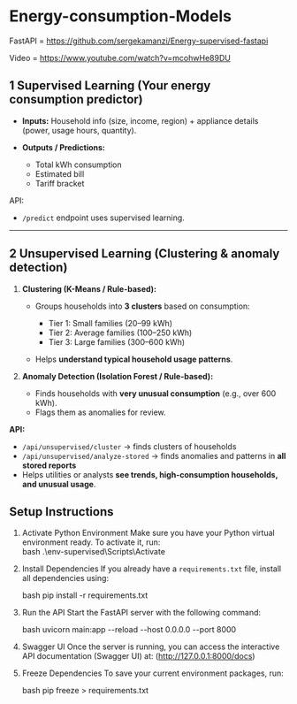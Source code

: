 # Energy-consumption-Models

FastAPI = https://github.com/sergekamanzi/Energy-supervised-fastapi

Video = https://www.youtube.com/watch?v=mcohwHe89DU

## **1️ Supervised Learning (Your energy consumption predictor)**


* **Inputs:** Household info (size, income, region) + appliance details (power, usage hours, quantity).
* **Outputs / Predictions:**

  * Total kWh consumption
  * Estimated bill
  * Tariff bracket

API:

* `/predict` endpoint uses supervised learning.

---

## **2️ Unsupervised Learning (Clustering & anomaly detection)**

  1. **Clustering (K-Means / Rule-based):**

     * Groups households into **3 clusters** based on consumption:

       * Tier 1: Small families (20–99 kWh)
       * Tier 2: Average families (100–250 kWh)
       * Tier 3: Large families (300–600 kWh)
     * Helps **understand typical household usage patterns**.
  2. **Anomaly Detection (Isolation Forest / Rule-based):**

     * Finds households with **very unusual consumption** (e.g., over 600 kWh).
     * Flags them as anomalies for review.

**API:**

* `/api/unsupervised/cluster` → finds clusters of households
* `/api/unsupervised/analyze-stored` → finds anomalies and patterns in **all stored reports**
* Helps utilities or analysts **see trends, high-consumption households, and unusual usage**.


## Setup Instructions

1. Activate Python Environment
   Make sure you have your Python virtual environment ready. To activate it, run:  
   bash
   .\env-supervised\Scripts\Activate


2. Install Dependencies
   If you already have a `requirements.txt` file, install all dependencies using:

   bash
   pip install -r requirements.txt
   

3. Run the API
   Start the FastAPI server with the following command:

   bash
   uvicorn main:app --reload --host 0.0.0.0 --port 8000


4. Swagger UI
   Once the server is running, you can access the interactive API documentation (Swagger UI) at:
  (http://127.0.0.1:8000/docs)

5. Freeze Dependencies
   To save your current environment packages, run:

   bash
   pip freeze > requirements.txt
